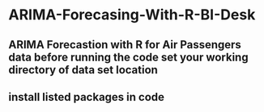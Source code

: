 # ARIMA-Forecasing-With-R-BI-Desk

## ARIMA Forecastion with R for Air Passengers data before running the code set your working directory of data set location 
##  install listed packages in code 
